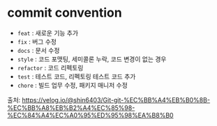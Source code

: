 # commit convention 

* ```feat``` : 새로운 기능 추가
* ```fix``` : 버그 수정
* ```docs``` : 문서 수정
* ```style``` : 코드 포맷팅, 세미콜론 누락, 코드 변경이 없는 경우
* ```refactor``` : 코드 리펙토링
* ```test``` : 테스트 코드, 리펙토링 테스트 코드 추가
* ```chore``` : 빌드 업무 수정, 패키지 매니저 수정

출처: https://velog.io/@shin6403/Git-git-%EC%BB%A4%EB%B0%8B-%EC%BB%A8%EB%B2%A4%EC%85%98-%EC%84%A4%EC%A0%95%ED%95%98%EA%B8%B0